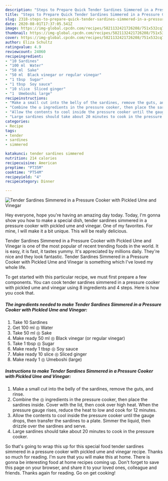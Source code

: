 ```yaml
---
description: "Steps to Prepare Quick Tender Sardines Simmered in a Pressure Cooker with Pickled Ume and Vinegar"
title: "Steps to Prepare Quick Tender Sardines Simmered in a Pressure Cooker with Pickled Ume and Vinegar"
slug: 2318-steps-to-prepare-quick-tender-sardines-simmered-in-a-pressure-cooker-with-pickled-ume-and-vinegar
date: 2020-08-01T17:37:05.541Z
image: https://img-global.cpcdn.com/recipes/5821132421726208/751x532cq70/tender-sardines-simmered-in-a-pressure-cooker-with-pickled-ume-and-vinegar-recipe-main-photo.jpg
thumbnail: https://img-global.cpcdn.com/recipes/5821132421726208/751x532cq70/tender-sardines-simmered-in-a-pressure-cooker-with-pickled-ume-and-vinegar-recipe-main-photo.jpg
cover: https://img-global.cpcdn.com/recipes/5821132421726208/751x532cq70/tender-sardines-simmered-in-a-pressure-cooker-with-pickled-ume-and-vinegar-recipe-main-photo.jpg
author: Eliza Schultz
ratingvalue: 4.9
reviewcount: 24060
recipeingredient:
- "10 Sardines"
- "100 ml  Water"
- "50 ml  Sake"
- "50 ml  Black vinegar or regular vinegar"
- "1 tbsp  Sugar"
- "1 tbsp  Soy sauce"
- "10 slice  Sliced ginger"
- "1  Umeboshi large"
recipeinstructions:
- "Make a small cut into the belly of the sardines, remove the guts, and rinse."
- "Combine the ◎ ingredients in the pressure cooker, then place the sardines inside. Cover with the lid, then cook over high heat. When the pressure gauge rises, reduce the heat to low and cook for 12 minutes."
- "Allow the contents to cool inside the pressure cooker until the gauge drops, then transfer the sardines to a plate. Simmer the liquid, then drizzle over the sardines and serve."
- "Large sardines should take about 20 minutes to cook in the pressure cooker."
categories:
- Recipe
tags:
- tender
- sardines
- simmered

katakunci: tender sardines simmered 
nutrition: 214 calories
recipecuisine: American
preptime: "PT35M"
cooktime: "PT54M"
recipeyield: "4"
recipecategory: Dinner

---
```



![Tender Sardines Simmered in a Pressure Cooker with Pickled Ume and Vinegar](https://img-global.cpcdn.com/recipes/5821132421726208/751x532cq70/tender-sardines-simmered-in-a-pressure-cooker-with-pickled-ume-and-vinegar-recipe-main-photo.jpg)

Hey everyone, hope you're having an amazing day today. Today, I'm gonna show you how to make a special dish, tender sardines simmered in a pressure cooker with pickled ume and vinegar. One of my favorites. For mine, I will make it a bit unique. This will be really delicious.

Tender Sardines Simmered in a Pressure Cooker with Pickled Ume and Vinegar is one of the most popular of recent trending foods in the world. It is easy, it is fast, it tastes yummy. It's appreciated by millions daily. They're nice and they look fantastic. Tender Sardines Simmered in a Pressure Cooker with Pickled Ume and Vinegar is something which I've loved my whole life.




To get started with this particular recipe, we must first prepare a few components. You can cook tender sardines simmered in a pressure cooker with pickled ume and vinegar using 8 ingredients and 4 steps. Here is how you cook that.

<!--inarticleads1-->

##### The ingredients needed to make Tender Sardines Simmered in a Pressure Cooker with Pickled Ume and Vinegar:

1. Take 10 Sardines
1. Get 100 ml ◎ Water
1. Take 50 ml ◎ Sake
1. Make ready 50 ml ◎ Black vinegar (or regular vinegar)
1. Take 1 tbsp ◎ Sugar
1. Make ready 1 tbsp ◎ Soy sauce
1. Make ready 10 slice ◎ Sliced ginger
1. Make ready 1 ◎ Umeboshi (large)




<!--inarticleads2-->

##### Instructions to make Tender Sardines Simmered in a Pressure Cooker with Pickled Ume and Vinegar:

1. Make a small cut into the belly of the sardines, remove the guts, and rinse.
1. Combine the ◎ ingredients in the pressure cooker, then place the sardines inside. Cover with the lid, then cook over high heat. When the pressure gauge rises, reduce the heat to low and cook for 12 minutes.
1. Allow the contents to cool inside the pressure cooker until the gauge drops, then transfer the sardines to a plate. Simmer the liquid, then drizzle over the sardines and serve.
1. Large sardines should take about 20 minutes to cook in the pressure cooker.




So that's going to wrap this up for this special food tender sardines simmered in a pressure cooker with pickled ume and vinegar recipe. Thanks so much for reading. I'm sure that you will make this at home. There is gonna be interesting food at home recipes coming up. Don't forget to save this page on your browser, and share it to your loved ones, colleague and friends. Thanks again for reading. Go on get cooking!
